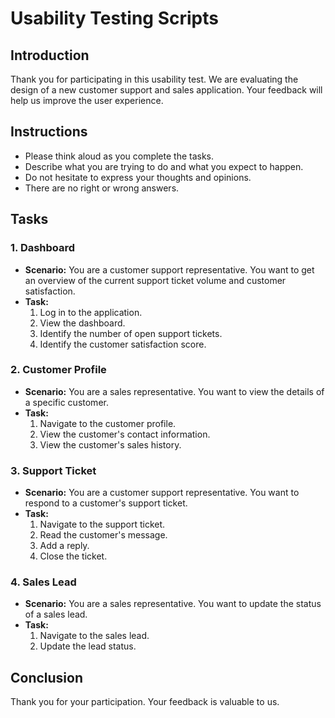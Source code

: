 # Usability Testing Scripts

## Introduction

Thank you for participating in this usability test. We are evaluating the design of a new customer support and sales application. Your feedback will help us improve the user experience.

## Instructions

*   Please think aloud as you complete the tasks.
*   Describe what you are trying to do and what you expect to happen.
*   Do not hesitate to express your thoughts and opinions.
*   There are no right or wrong answers.

## Tasks

### 1. Dashboard

*   **Scenario:** You are a customer support representative. You want to get an overview of the current support ticket volume and customer satisfaction.
*   **Task:**
    1.  Log in to the application.
    2.  View the dashboard.
    3.  Identify the number of open support tickets.
    4.  Identify the customer satisfaction score.

### 2. Customer Profile

*   **Scenario:** You are a sales representative. You want to view the details of a specific customer.
*   **Task:**
    1.  Navigate to the customer profile.
    2.  View the customer's contact information.
    3.  View the customer's sales history.

### 3. Support Ticket

*   **Scenario:** You are a customer support representative. You want to respond to a customer's support ticket.
*   **Task:**
    1.  Navigate to the support ticket.
    2.  Read the customer's message.
    3.  Add a reply.
    4.  Close the ticket.

### 4. Sales Lead

*   **Scenario:** You are a sales representative. You want to update the status of a sales lead.
*   **Task:**
    1.  Navigate to the sales lead.
    2.  Update the lead status.

## Conclusion

Thank you for your participation. Your feedback is valuable to us.